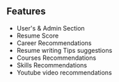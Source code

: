 

## Features
- User's & Admin Section
- Resume Score
- Career Recommendations
- Resume writing Tips suggestions
- Courses Recommendations
- Skills Recommendations
- Youtube video recommendations

